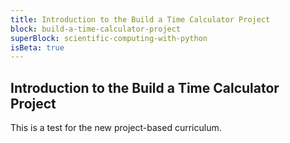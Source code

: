 ```yaml
---
title: Introduction to the Build a Time Calculator Project
block: build-a-time-calculator-project
superBlock: scientific-computing-with-python
isBeta: true
---
```


## Introduction to the Build a Time Calculator Project

This is a test for the new project-based curriculum.
